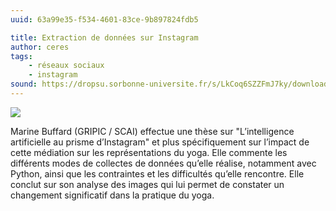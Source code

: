 ```yaml
---
uuid: 63a99e35-f534-4601-83ce-9b897824fdb5

title: Extraction de données sur Instagram
author: ceres
tags:
    - réseaux sociaux
    - instagram
sound: https://dropsu.sorbonne-universite.fr/s/LkCoq6SZZFmJ7ky/download?path=%2FPODCASTS&files=Podcast_9_Marine_Buffard.mp3
---
```


![](instagram.png)

Marine Buffard (GRIPIC / SCAI) effectue une thèse sur "L’intelligence artificielle au prisme d’Instagram" et plus spécifiquement sur l’impact de cette médiation sur les représentations du yoga. Elle commente les différents modes de collectes de données qu’elle réalise, notamment avec Python, ainsi que les contraintes et les difficultés qu’elle rencontre. Elle conclut sur son analyse des images qui lui permet de constater un changement significatif dans la pratique du yoga.
